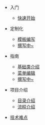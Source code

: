 * 入门
  * [快速开始](quickstart.md)
* 定制化
  * [模板编写](temporary_edit.md)
  * [撰写中~](test.md)

* 指南
  * [基础类介绍](class.md)
  * [菜单编辑](menu_edit.md)
  * [撰写中~](test.md)
* 项目介绍
  * [目录介绍](introduce_catalog.md)
  * [流程介绍](introduce_process.md)
* [技术难点](technology.md)

